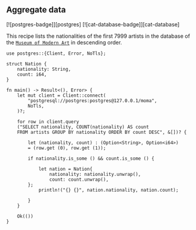 ## Aggregate data

[![postgres-badge]][postgres] [![cat-database-badge]][cat-database]

This recipe lists the nationalities of the first 7999 artists in the database of the [`Museum of Modern Art`] in descending order.

```rust,edition2024,no_run
use postgres::{Client, Error, NoTls};

struct Nation {
    nationality: String,
    count: i64,
}

fn main() -> Result<(), Error> {
    let mut client = Client::connect(
        "postgresql://postgres:postgres@127.0.0.1/moma",
        NoTls,
    )?;

    for row in client.query 
	("SELECT nationality, COUNT(nationality) AS count 
	FROM artists GROUP BY nationality ORDER BY count DESC", &[])? {
        
        let (nationality, count) : (Option<String>, Option<i64>) 
		= (row.get (0), row.get (1));
        
        if nationality.is_some () && count.is_some () {

            let nation = Nation{
                nationality: nationality.unwrap(),
                count: count.unwrap(),
        };
            println!("{} {}", nation.nationality, nation.count);
            
        }
    }

    Ok(())
}
```

[`Museum of Modern Art`]: https://github.com/MuseumofModernArt/collection/blob/master/Artists.csv
